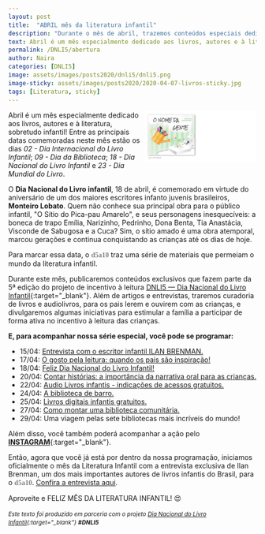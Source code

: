 ```yaml
---
layout: post
title:  "ABRIL mês da literatura infantil"
description: "Durante o mês de abril, trazemos conteúdos especiais dedicados aos livros e ao incentivo à leitura! São artigos, entrevistas e dicas muito legais para desenvolver o gosto pela leitura e transformá-la em um hábito para as crianças!"
text: Abril é um mês especialmente dedicado aos livros, autores e à literatura, sobretudo infantil...
permalink: /DNLI5/abertura
author: Naira
categories: [DNLI5]
image: assets/images/posts2020/dnli5/dnli5.png
image-sticky: assets/images/posts2020/2020-04-07-livros-sticky.jpg
tags: [Literatura, sticky]
---
```

<style>
.onomegente {float: right; width: 45%;}
.d5a10 {
  font-family: 'Crafty Girls', cursive;
  color:gray;
  font-weight: bold;
}
</style>
<a href="https://aprender.digital/"><img class="onomegente" src="/assets/images/o-nome-da-gente.gif" align="rigth"></a>
Abril é um mês especialmente dedicado aos livros, autores e à literatura, sobretudo infantil! Entre as principais datas comemoradas neste mês estão os dias *02 - Dia Internacional do Livro Infantil*; *09 - Dia da Biblioteca*; *18 - Dia Nacional do Livro Infantil* e *23 - Dia Mundial do Livro*.

O **Dia Nacional do Livro infantil**, 18 de abril, é comemorado em virtude do aniversário de um dos maiores escritores infanto juvenis brasileiros, **Monteiro Lobato**. Quem não conhece sua principal obra para o público infantil, "O Sítio do Pica-pau Amarelo", e seus personagens inesquecíveis: a boneca de trapo Emília, Narizinho, Pedrinho, Dona Benta, Tia Anastácia, Visconde de Sabugosa e a Cuca? Sim, o sítio amado é uma obra atemporal, marcou gerações e continua conquistando as crianças até os dias de hoje.

Para marcar essa data, o <spam class="d5a10">d5a10</spam> traz uma série de materiais que permeiam o mundo da literatura infantil. 

Durante este mês, publicaremos conteúdos exclusivos que fazem parte da 5ª edição do projeto de incentivo à leitura [DNLI5 &#8212; Dia Nacional do Livro Infantil](https://dnli.aprender.digital/){:target="_blank"}. Além de artigos e entrevistas, traremos curadoria de livros e audiolivros, para os pais lerem e ouvirem com as crianças, e divulgaremos algumas iniciativas para estimular a família a participar de forma ativa no incentivo à leitura das crianças.

**E, para acompanhar nossa série especial, você pode se programar:**
 * 15/04: [Entrevista com o escritor infantil ILAN BRENMAN.](/DNLI5/ilan-brenman)
 * 17/04: [O gosto pela leitura: quando os pais são inspiração!](/DNLI5/gosto-pela-leitura)
 * 18/04: [Feliz Dia Nacional do Livro Infantil!](/DNLI5/feliz-dia-nacional-livro-infantil)
 * 20/04: [Contar histórias: a importância da narrativa oral para as crianças.](/DNLI5/importancia-narrativa-oral)
 * 22/04: [Audio Livros infantis - indicações de acessos gratuitos.](/DNLI5/livros-para-ouvir)
 * 24/04: [A biblioteca de barro.](/DNLI5/biblioteca-muyinga)
 * 25/04: [Livros digitais infantis gratuitos.](/DNLI5/livros-digitais)
 * 27/04: [Como montar uma biblioteca comunitária.](/DNLI5/geloteca) 
 * 29/04: Uma viagem pelas sete bibliotecas mais incríveis do mundo!

Além disso, você também poderá acompanhar a ação pelo [**INSTAGRAM**](https://www.instagram.com/d5a10/){:target="_blank"}. 

Então, agora que você já está por dentro da nossa programação, iniciamos oficialmente o mês da Literatura Infantil com a entrevista exclusiva de Ilan Brenman, um dos mais importantes autores de livros infantis do Brasil, para o <spam class="d5a10">d5a10</spam>. [Confira a entrevista aqui](/DNLI5/ilan-brenman).

Aproveite e FELIZ MÊS DA LITERATURA INFANTIL! 😍

<small><i>Este texto foi produzido em parceria com o projeto [Dia Nacional do Livro Infantil](https://dnli.aprender.digital){:target="_blank"} **#DNLI5**</i></small>